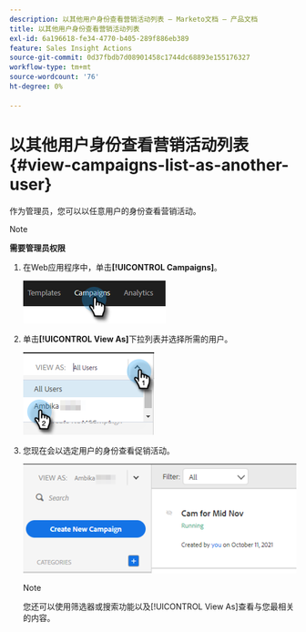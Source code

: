 ```yaml
---
description: 以其他用户身份查看营销活动列表 — Marketo文档 — 产品文档
title: 以其他用户身份查看营销活动列表
exl-id: 6a196618-fe34-4770-b405-289f886eb389
feature: Sales Insight Actions
source-git-commit: 0d37fbdb7d08901458c1744dc68893e155176327
workflow-type: tm+mt
source-wordcount: '76'
ht-degree: 0%

---
```


# 以其他用户身份查看营销活动列表 {#view-campaigns-list-as-another-user}

作为管理员，您可以以任意用户的身份查看营销活动。

>[!NOTE]
>
>**需要管理员权限**

1. 在Web应用程序中，单击&#x200B;**[!UICONTROL Campaigns]**。

   ![](assets/view-campaigns-list-as-another-user-1.png)

1. 单击&#x200B;**[!UICONTROL View As]**&#x200B;下拉列表并选择所需的用户。

   ![](assets/view-campaigns-list-as-another-user-2.png)

1. 您现在会以选定用户的身份查看促销活动。

   ![](assets/view-campaigns-list-as-another-user-3.png)

   >[!NOTE]
   >
   >您还可以使用筛选器或搜索功能以及[!UICONTROL View As]查看与您最相关的内容。
